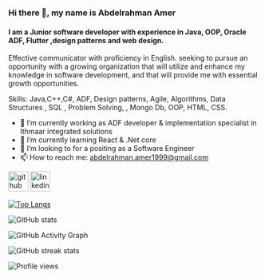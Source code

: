 ### Hi there 👋, my name is Abdelrahman Amer
#### I am a Junior software developer with experience in Java, OOP, Oracle ADF, Flutter ,design patterns and web design.
Effective communicator with proficiency in English. seeking to pursue an opportunity with a growing organization that will utilize and enhance my knowledge in software development, and that will provide me with essential growth opportunities.

Skills: Java,C++,C#, ADF, Design patterns, Agile, Algorithms, Data Structures , SQL , Problem Solving, , Mongo Db, OOP, HTML, CSS.

- 🔭 I’m currently working as ADF developer & implementation specialist in Ithmaar integrated solutions 
- 🌱 I’m currently learning React & .Net core
- 👯 I’m looking to for a positing as a Software Engineer
- 📫 How to reach me: abdelrahman.amer1999@gmail.com 


[<img src='https://cdn.jsdelivr.net/npm/simple-icons@3.0.1/icons/github.svg' alt='github' height='40'>](https://github.com/abdelrahman167565)  [<img src='https://cdn.jsdelivr.net/npm/simple-icons@3.0.1/icons/linkedin.svg' alt='linkedin' height='40'>](https://www.linkedin.com/in/https://www.linkedin.com/in/abdelrahman-khaled-amer-04b9b81a3//)  



[![Top Langs](https://github-readme-stats.vercel.app/api/top-langs/?username=abdelrahman167565)](https://github.com/anuraghazra/github-readme-stats)

![GitHub stats](https://github-readme-stats.vercel.app/api?username=abdelrahman167565&show_icons=true)  

![GitHub Activity Graph](https://activity-graph.herokuapp.com/graph?username=abdelrahman167565)  

![GitHub streak stats](https://github-readme-streak-stats.herokuapp.com/?user=abdelrahman167565)  

![Profile views](https://gpvc.arturio.dev/abdelrahman167565)  

